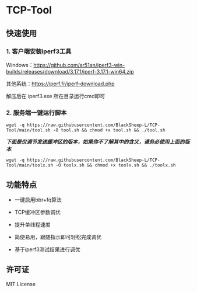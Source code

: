# TCP-Tool

## 快速使用

### 1. 客户端安装iperf3工具

Windows：https://github.com/ar51an/iperf3-win-builds/releases/download/3.17.1/iperf-3.17.1-win64.zip

其他系统：https://iperf.fr/iperf-download.php

解压后在 iperf3.exe 所在目录运行cmd即可

### 2. 服务端一键运行脚本

```
wget -q https://raw.githubusercontent.com/BlackSheep-L/TCP-Tool/main/tool.sh -O tool.sh && chmod +x tool.sh && ./tool.sh
````

***下面是仅调节发送缓冲区的版本，如果你不了解其中的含义，请务必使用上面的版本***
```
wget -q https://raw.githubusercontent.com/BlackSheep-L/TCP-Tool/main/toolx.sh -O toolx.sh && chmod +x toolx.sh && ./toolx.sh
````
## 功能特点
- 一键启用bbr+fq算法

- TCP缓冲区参数调优

- 提升单线程速度

- 简便易用，跟随指示即可轻松完成调优

- 基于iperf3测试结果进行调优

## 许可证
MIT License

